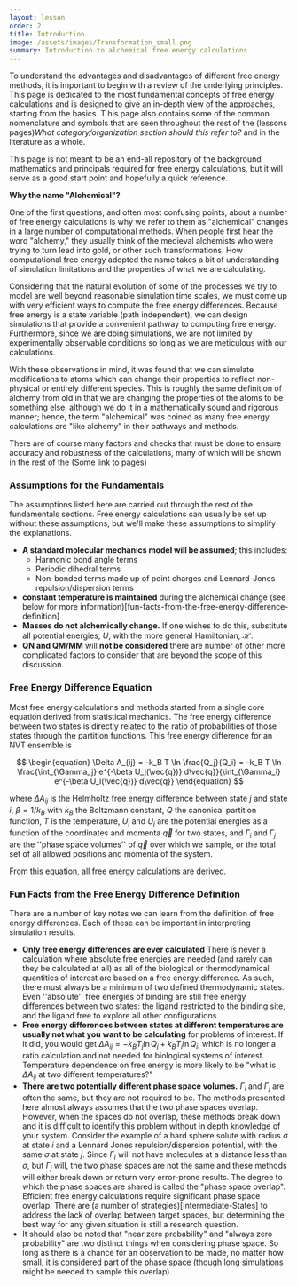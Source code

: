 ```yaml
---
layout: lesson
order: 2
title: Introduction
image: /assets/images/Transformation_small.png
summary: Introduction to alchemical free energy calculations
---
```


To understand the advantages and disadvantages of different free energy methods, it is important to begin 
with a review of the underlying principles. This page is dedicated to the most fundamental concepts of free 
energy calculations and is designed to give an in-depth view of the approaches, starting from the basics. T
his page also contains some of the common nomenclature and symbols that are seen throughout the rest of 
the (lessons pages)*What category/organization section should this refer to?* and in the literature as a whole.

This page is not meant to be an end-all repository of the background mathematics and principals required for 
free energy calculations, but it will serve as a good start point and hopefully a quick reference.

**Why the name "Alchemical"?**

One of the first questions, and often most confusing points, about a number of free energy calculations is why we refer 
to them as "alchemical" changes in a large number of computational methods. When people first hear the word "alchemy," 
they usually think of the medieval alchemists who were trying to turn lead into gold, or other such transformations. 
How computational free energy adopted the name takes a bit of understanding of simulation limitations and the properties 
of what we are calculating.

Considering that the natural evolution of some of the processes we try to model are well beyond reasonable simulation time 
scales, we must come up with very efficient ways to compute the free energy differences. Because free energy is a state variable 
(path independent), we can design simulations that provide a convenient pathway to computing free energy. Furthermore, since we 
are doing simulations, we are not limited by experimentally observable conditions so long as we are meticulous with our calculations.

With these observations in mind, it was found that we can simulate modifications to atoms which can change their properties 
to reflect non-physical or entirely different species. This is roughly the same definition of alchemy from old in that we are 
changing the properties of the atoms to be something else, although we do it in a mathematically sound and rigorous manner;
hence, the term "alchemical" was coined as many free energy calculations are "like alchemy" in their pathways and methods.

There are of course many factors and checks that must be done to ensure accuracy and robustness of the calculations, many of 
which will be shown in the rest of the (Some link to pages)

### Assumptions for the Fundamentals
The assumptions listed here are carried out through the rest of the fundamentals sections. Free energy calculations 
can usually be set up without these assumptions, but we'll make these assumptions to simplify the explanations. 

- **A standard molecular mechanics model will be assumed**; this includes:
   - Harmonic bond angle terms
   - Periodic dihedral terms
   - Non-bonded terms made up of point charges and Lennard-Jones repulsion/dispersion terms  
 - **constant temperature is maintained** during the alchemical change (see below for more information)[fun-facts-from-the-free-energy-difference-definition]
 - **Masses do not alchemically change.** If one wishes to do this, substitute all potential energies, $U$, with the more general Hamiltonian, $\mathcal{H}$.
 - **QN and QM/MM** will **not be considered** there are number of other more complicated factors to consider that are beyond the scope of this discussion.

### Free Energy Difference Equation
Most free energy calculations and methods started from a single core equation derived from statistical mechanics. The free energy difference between two states is directly related to the ratio of probabilities of those states through the partition functions. This free energy difference for an NVT ensemble is

$$
\begin{equation} 
\Delta A_{ij} = -k_B T \ln \frac{Q_j}{Q_i} = -k_B T \ln \frac{\int_{\Gamma_j} e^{-\beta U_j(\vec{q})} d\vec{q}}{\int_{\Gamma_i} e^{-\beta U_i(\vec{q})} d\vec{q}}
\end{equation}
$$

where $\Delta A_{ij}$ is the Helmholtz free energy difference between state $j$ and state $i$, $\beta = 1/k_B$ with $k_B$ the Boltzmann constant, 
$Q$ the canonical partition function, $T$ is the temperature, $U_i$ and $U_j$ are the potential energies as a function of the coordinates and momenta $\vec{q}$ for two states, and $\Gamma_i$ and $\Gamma_j$ are the ''phase space volumes'' of $\vec{q}$ 
over which we sample, or the total set of all allowed positions and momenta of the system.

From this equation, all free energy calculations are derived.

### Fun Facts from the Free Energy Difference Definition
There are a number of key notes we can learn from the definition of free energy differences. Each of these can be important  in interpreting simulation results.

- **Only free energy __differences__ are ever calculated** There is never a calculation where absolute free energies
    are needed (and rarely can they be calculated at all) as all of the biological or thermodynamical quantities of interest are based on a free energy difference. As such, there must always be a minimum of two defined thermodynamic states. Even ''absolute'' free energies of binding are still free energy differences between two states: the ligand restricted to the binding site, and the ligand free to explore all other configurations.
- **Free energy differences between states at different temperatures are usually not what you want to be calculating** for problems of interest.  If it did, you would get $\Delta A_{ij} = -k_B T_j \ln Q_j + k_B T_i \ln Q_i$, which is no longer a ratio calculation and not needed for biological systems of interest. Temperature dependence on free energy is more likely to be "what is $\Delta A_{ij}$ at two different temperatures?"
- **There are two potentially different phase space volumes.** $\Gamma_i$ and $\Gamma_j$ are often the same, but they are not required to be. The methods presented here almost always assumes that the two phase spaces overlap. However, when the spaces do not overlap, these methods break down and it is difficult to identify this problem without in depth knowledge of your system. Consider the example of a hard sphere solute with radius $\sigma$ at state $i$ and a Lennard Jones repulsion/dispersion potential, with the same $\sigma$ at state $j$. Since $\Gamma_i$ will not have molecules at a distance less than $\sigma$, but $\Gamma_j$ will, the two phase spaces are not the same and these methods will either break down or return very error-prone results.
   The degree to which the phase spaces are shared is called the "phase space overlap". Efficient free energy calculations require significant phase space overlap. There are  (a number of strategies)[Intermediate-States] to address the lack of overlap between target spaces, but determining the best way for any given situation is still a research question.
- It should also be noted that "near zero probability" and "always zero probability" are two distinct things when considering phase space. So long as there is a chance for an observation to be made, no matter how small, it is considered part of the phase space (though long simulations might be needed to sample this overlap).

